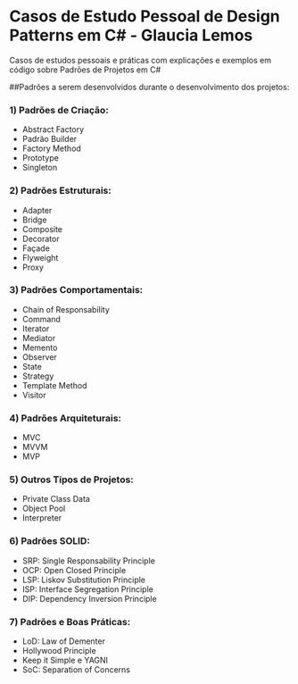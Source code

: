 # Casos de Estudo Pessoal de Design Patterns em C# - Glaucia Lemos

Casos de estudos pessoais e práticas com explicações e exemplos em código sobre Padrões de Projetos em C#

##Padrões a serem desenvolvidos durante o desenvolvimento dos projetos:

### 1) Padrões de Criação: ###

- Abstract Factory
- Padrão Builder
- Factory Method
- Prototype
- Singleton

### 2) Padrões Estruturais: ###

- Adapter
- Bridge
- Composite
- Decorator
- Façade
- Flyweight
- Proxy

### 3) Padrões Comportamentais: ###

- Chain of Responsability
- Command
- Iterator
- Mediator
- Memento
- Observer
- State
- Strategy
- Template Method
- Visitor

### 4) Padrões Arquiteturais: ###

- MVC
- MVVM
- MVP

### 5) Outros Tipos de Projetos: ###

- Private Class Data
- Object Pool 
- Interpreter

### 6) Padrões SOLID: ###

- SRP: Single Responsability Principle
- OCP: Open Closed Principle
- LSP: Liskov Substitution Principle
- ISP: Interface Segregation Principle
- DIP: Dependency Inversion Principle

### 7) Padrões e Boas Práticas: ###

- LoD: Law of Dementer
- Hollywood Principle
- Keep it Simple e YAGNI
- SoC: Separation of Concerns


